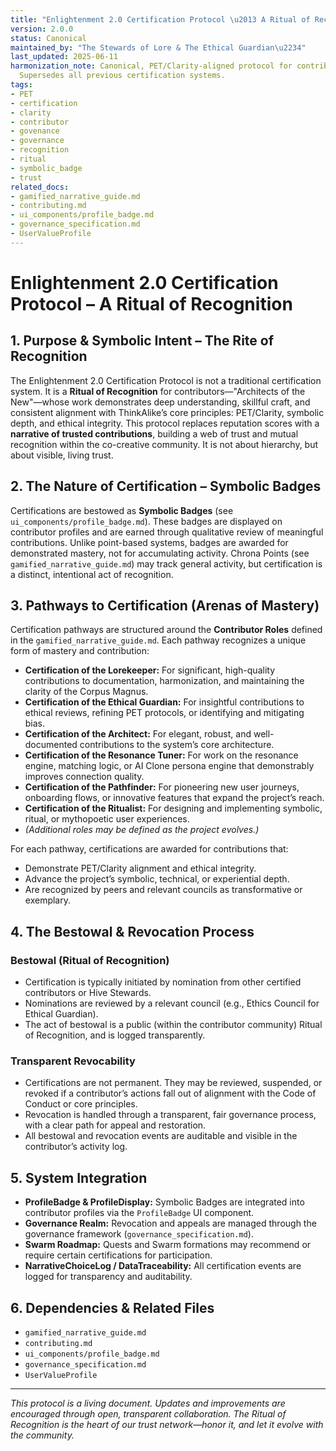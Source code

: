 ```yaml
---
title: "Enlightenment 2.0 Certification Protocol \u2013 A Ritual of Recognition"
version: 2.0.0
status: Canonical
maintained_by: "The Stewards of Lore & The Ethical Guardian\u2234"
last_updated: 2025-06-11
harmonization_note: Canonical, PET/Clarity-aligned protocol for contributor recognition.
  Supersedes all previous certification systems.
tags:
- PET
- certification
- clarity
- contributor
- govenance
- governance
- recognition
- ritual
- symbolic_badge
- trust
related_docs:
- gamified_narrative_guide.md
- contributing.md
- ui_components/profile_badge.md
- governance_specification.md
- UserValueProfile
---
```



# Enlightenment 2.0 Certification Protocol – A Ritual of Recognition

## 1. Purpose & Symbolic Intent – The Rite of Recognition

The Enlightenment 2.0 Certification Protocol is not a traditional certification system. It is a **Ritual of Recognition** for contributors—"Architects of the New"—whose work demonstrates deep understanding, skillful craft, and consistent alignment with ThinkAlike’s core principles: PET/Clarity, symbolic depth, and ethical integrity. This protocol replaces reputation scores with a **narrative of trusted contributions**, building a web of trust and mutual recognition within the co-creative community. It is not about hierarchy, but about visible, living trust.

## 2. The Nature of Certification – Symbolic Badges

Certifications are bestowed as **Symbolic Badges** (see `ui_components/profile_badge.md`). These badges are displayed on contributor profiles and are earned through qualitative review of meaningful contributions. Unlike point-based systems, badges are awarded for demonstrated mastery, not for accumulating activity. Chrona Points (see `gamified_narrative_guide.md`) may track general activity, but certification is a distinct, intentional act of recognition.

## 3. Pathways to Certification (Arenas of Mastery)

Certification pathways are structured around the **Contributor Roles** defined in the `gamified_narrative_guide.md`. Each pathway recognizes a unique form of mastery and contribution:

- **Certification of the Lorekeeper:** For significant, high-quality contributions to documentation, harmonization, and maintaining the clarity of the Corpus Magnus.
- **Certification of the Ethical Guardian:** For insightful contributions to ethical reviews, refining PET protocols, or identifying and mitigating bias.
- **Certification of the Architect:** For elegant, robust, and well-documented contributions to the system’s core architecture.
- **Certification of the Resonance Tuner:** For work on the resonance engine, matching logic, or AI Clone persona engine that demonstrably improves connection quality.
- **Certification of the Pathfinder:** For pioneering new user journeys, onboarding flows, or innovative features that expand the project’s reach.
- **Certification of the Ritualist:** For designing and implementing symbolic, ritual, or mythopoetic user experiences.
- *(Additional roles may be defined as the project evolves.)*

For each pathway, certifications are awarded for contributions that:
- Demonstrate PET/Clarity alignment and ethical integrity.
- Advance the project’s symbolic, technical, or experiential depth.
- Are recognized by peers and relevant councils as transformative or exemplary.

## 4. The Bestowal & Revocation Process

### Bestowal (Ritual of Recognition)
- Certification is typically initiated by nomination from other certified contributors or Hive Stewards.
- Nominations are reviewed by a relevant council (e.g., Ethics Council for Ethical Guardian).
- The act of bestowal is a public (within the contributor community) Ritual of Recognition, and is logged transparently.

### Transparent Revocability
- Certifications are not permanent. They may be reviewed, suspended, or revoked if a contributor’s actions fall out of alignment with the Code of Conduct or core principles.
- Revocation is handled through a transparent, fair governance process, with a clear path for appeal and restoration.
- All bestowal and revocation events are auditable and visible in the contributor’s activity log.

## 5. System Integration

- **ProfileBadge & ProfileDisplay:** Symbolic Badges are integrated into contributor profiles via the `ProfileBadge` UI component.
- **Governance Realm:** Revocation and appeals are managed through the governance framework (`governance_specification.md`).
- **Swarm Roadmap:** Quests and Swarm formations may recommend or require certain certifications for participation.
- **NarrativeChoiceLog / DataTraceability:** All certification events are logged for transparency and auditability.

## 6. Dependencies & Related Files

- `gamified_narrative_guide.md`
- `contributing.md`
- `ui_components/profile_badge.md`
- `governance_specification.md`
- `UserValueProfile`

---
*This protocol is a living document. Updates and improvements are encouraged through open, transparent collaboration. The Ritual of Recognition is the heart of our trust network—honor it, and let it evolve with the community.*
